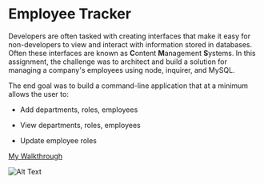 # Employee Tracker

Developers are often tasked with creating interfaces that make it easy for non-developers to view and interact with information stored in databases. Often these interfaces are known as **C**ontent **M**anagement **S**ystems. In this assignment, the challenge was to architect and build a solution for managing a company's employees using node, inquirer, and MySQL.

The end goal was to build a command-line application that at a minimum allows the user to:

  * Add departments, roles, employees

  * View departments, roles, employees

  * Update employee roles


[My Walkthrough](http://g.recordit.co/5alUrw5SCr.gif)

![Alt Text](http://g.recordit.co/5alUrw5SCr.gif)
